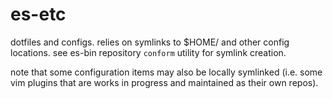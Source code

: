 # es-etc

dotfiles and configs. relies on symlinks to $HOME/ and other config locations.
see es-bin repository `conform` utility for symlink creation.

note that some configuration items may also be locally symlinked (i.e. some
vim plugins that are works in progress and maintained as their own repos).

